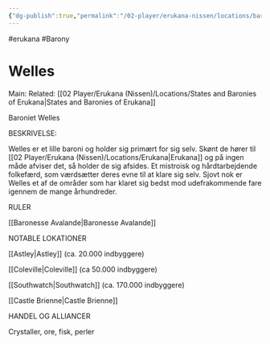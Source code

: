```yaml
---
{"dg-publish":true,"permalink":"/02-player/erukana-nissen/locations/baroniet-welles/"}
---
```


#erukana #Barony 

# Welles
Main:
Related: [[02 Player/Erukana (Nissen)/Locations/States and Baronies of Erukana\|States and Baronies of Erukana]]

Baroniet Welles

BESKRIVELSE:

Welles er et lille baroni og holder sig primært for sig selv. Skønt de hører til [[02 Player/Erukana (Nissen)/Locations/Erukana\|Erukana]] og på ingen måde afviser det, så holder de sig afsides. Et mistroisk og hårdtarbejdende folkefærd, som værdsætter deres evne til at klare sig selv. Sjovt nok er Welles et af de områder som har klaret sig bedst mod udefrakommende fare igennem de mange århundreder. 

RULER

[[Baronesse Avalande\|Baronesse Avalande]]

NOTABLE LOKATIONER

[[Astley\|Astley]] (ca. 20.000 indbyggere)

[[Coleville\|Coleville]] (ca 50.000 indbyggere)

[[Southwatch\|Southwatch]] (ca. 170.000 indbyggere)

[[Castle Brienne\|Castle Brienne]]

HANDEL OG ALLIANCER

Crystaller, ore, fisk, perler 